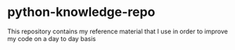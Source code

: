 # python-knowledge-repo
This repository contains my reference material that I use in order to improve my code on a day to day basis
